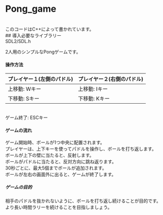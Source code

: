 ﻿# Pong_game
<br>
このコードはC++によって書かれています。
<br>
## 導入必要なライブラリー
<br>
SDL2/SDL.h

2人用のシンプルなPongゲームです。
<br>
#### 操作方法

|プレイヤー１(左側のパドル)|プレイヤー２(右側のパドル)|
|:-------------------------|:-------------------------|
|上移動: Wキー             |上移動: Iキー              |
|下移動: Sキー             |下移動: Kキー              |
  <br>
ゲーム終了: ESCキー
<br>

#### ゲームの流れ

ゲーム開始時、ボールが1つ中央に配置されます。
<br>
  プレイヤーは、上下キーを使ってパドルを操作し、ボールを打ち返します。
  <br>
  ボールが上下の壁に当たると、反射します。
  <br>
  ボールがパドルに当たると、反対方向に跳ね返ります。
  <br>
  30秒ごとに、最大5個までボールが追加されます。
  <br>
  ボールが左右の画面外に出ると、ゲームが終了します。
  <br>
##### ゲームの目的

  相手のパドルを抜かれないように、ボールを打ち返し続けることが目的です。
  <br>
  より長い時間ラリーを続けることを目指しましょう。
  <br>
